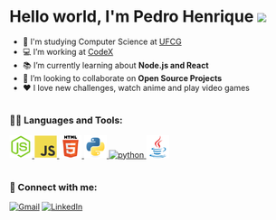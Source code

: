 <h1>
   Hello world, I'm Pedro Henrique
   <img src="https://raw.githubusercontent.com/iampavangandhi/iampavangandhi/master/gifs/Hi.gif"
      width="30px">
</h1>

- 📖 I'm studying Computer Science at [UFCG](https://portal.ufcg.edu.br/)
- 💻 I’m working at [CodeX](https://codexjr.com.br/)
- 📚 I’m currently learning about **Node.js and React**
- 👀 I’m looking to collaborate on **Open Source Projects**
- ❤️ I love new challenges, watch anime and play video games

#
<h3>👨‍💻 Languages and Tools:</h3>
<span>
  <a href="https://nodejs.org/en/" target="_blank"> 
    <img src="https://raw.githubusercontent.com/devicons/devicon/master/icons/nodejs/nodejs-original.svg" alt="JavaScript" width="40" height="40"/> 
  </a>
  <a href="https://developer.mozilla.org/en-US/docs/Web/JavaScript" target="_blank"> 
    <img src="https://raw.githubusercontent.com/devicons/devicon/master/icons/javascript/javascript-original.svg" alt="JavaScript" width="40" height="40"/> 
  </a>
  <a href="https://developer.mozilla.org/en-US/docs/Web/HTML" target="_blank"> 
    <img src="https://raw.githubusercontent.com/devicons/devicon/master/icons/html5/html5-original-wordmark.svg" alt="HTML" width="40" height="40"/> 
  </a>
  <a href="https://www.python.org" target="_blank"> 
    <img src="https://raw.githubusercontent.com/devicons/devicon/master/icons/python/python-original.svg" alt="Python" width="40" height="40"/> 
  </a>
  <a href="https://git-scm.com" target="_blank"> 
    <img src="https://www.vectorlogo.zone/logos/git-scm/git-scm-icon.svg" alt="python" width="40" height="40"/> 
  </a>
  <a href="https://www.oracle.com/java/" target="_blank"> 
    <img src="https://raw.githubusercontent.com/devicons/devicon/master/icons/java/java-original.svg" alt="Java" width="40" height="40"/> 
  </a>
</span>

#
<h3>📱 Connect with me:</h3>

[![Gmail](https://img.shields.io/badge/Gmail-D14836?style=for-the-badge&logo=gmail&logoColor=white)](mailto:pedro.lucio@ccc.ufcg.edu.br)
[![LinkedIn](https://img.shields.io/badge/LinkedIn-0077B5?style=for-the-badge&logo=linkedin&logoColor=white)](https://www.linkedin.com/in/pedro-henrique-ql/)